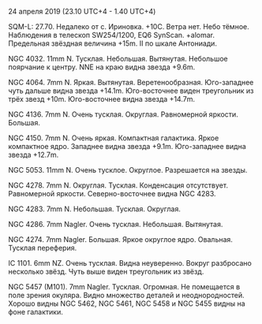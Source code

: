 24 апреля 2019 (23.10 UTC+4 - 1.40 UTC+4)

SQM-L: 27.70. Недалеко от с. Ириновка. +10С. Ветра нет. Небо тёмное. Наблюдения в телескоп SW254/1200, EQ6 SynScan. +alomar. Предельная звёздная величина +15m. II по шкале Антониади.

NGC 4032. 11mm N. Тусклая. Небольшая. Вытянутая. Небольшое поярчание к центру. NNE на краю видна звезда +9.6m.

NGC 4064. 7mm N. Яркая. Вытянутая. Веретенообразная. Юго-западнее чуть дальше видна звезда +14.1m. Юго-восточнее виден треугольник из трёх звезд +10m. Юго-восточнее видна звезда +14.7m.

NGC 4136. 7mm N. Очень тусклая. Округлая. Равномерной яркости. Большая.

NGC 4150. 7mm N. Очень яркая. Компактная галактика. Яркое компактное ядро. Западнее видна звезда +9.1m. Юго-западнее видна звезда +12.7m.

NGC 5053. 11mm N. Очень тусклое. Округлое. Разрешается на звезды. 

NGC 4278. 7mm N. Округлая. Тусклая. Конденсация отсутствует. Равномерной яркости. Северно-восточнее видна NGC 4283.

NGC 4283. 7mm N. Небольшая. Тусклая. Округлая.

NGC 4286. 7mm Nagler. Очень тусклая. Небольшая. Вытянутая.

NGC 4274. 7mm Nagler. Большая. Яркое округлое ядро. Овальная. Тусклая переферия.

IC 1101. 6mm NZ. Очень тусклая. Видна неуверенно. Вокруг разбросано несколько звёзд. Чуть выше виден треугольник из звёзд.

NGC 5457 (M101). 7mm Nagler. Тусклая. Огромная. Не помещается в поле зрения окуляра. Видно множество деталей и неоднородностей. Хорошо видны NGC 5462, NGC 5461, NGC 5458 и NGC 5455 видны на фоне галактики.

